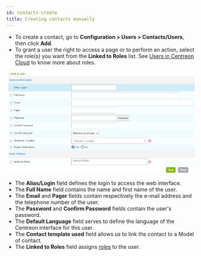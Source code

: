 ```yaml
---
id: contacts-create
title: Creating contacts manually
---
```


* To create a contact, go to **Configuration > Users > Contacts/Users**, then click **Add**.
* To grant a user the right to access a page or to perform an action, select the role(s) you want 
from the **Linked to Roles** list. See [Users in Centreon Cloud](cloud-users) to know more about roles.

![image](../assets/06useradd.png)

* The **Alias/Login** field defines the login to access the web interface.
* The **Full Name** field contains the name and first name of the user.
* The **Email** and **Pager** fields contain respectively the e-mail address and the telephone number of the user.
* The **Password** and **Confirm Password** fields contain the user's password.
* The **Default Language** field serves to define the language of the Centreon interface for this user.
* The **Contact template used** field allows us to link the contact to a Model of contact.
* The **Linked to Roles** field assigns [roles](cloud-users#user-roles) to the user.
